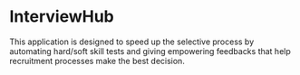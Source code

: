 # InterviewHub
This application is designed to speed up the selective process by automating hard/soft skill tests and giving empowering feedbacks that help recruitment processes make the best decision. 
